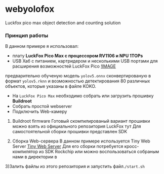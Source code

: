 # webyolofox
Luckfox pico max object detection and counting solution

### Принцип работы
В данном примере я использовал: 
- плату <b>LuckFox Pico Max с процессором RV1106 и NPU 1TOPs</b>
- USB Хаб с питанием, картридером и несколькими USB портами для расширения возможностей LuckFox Pico
  [!IMAGE](https://github.com/sw3nlab/webyolofox/blob/main/images/tools.jpg)
  
предварительно обученую модель `yolov5.onnx` сконвертированую в формат `yolov5.rknn` и возможностью детектирования 80 различных объектов, которые указаны в файле KOKO.
- На `LuckFox Pico Max` необходимо собрать или загрузить прошивку <b>Buildroot</b>
- Собрать простой webserver 
- Подключить Web-камеру


1) Buildroot firmware
Готовый скомпилированый вариант прошивки можно взять из официального репозитория LuckFox тут
Для самостоятельной сборки прошивки представлен SDK


3) Сборка Web-сервера
В данном примере используется Tiny Web Server [Tiny Web Server](https://github.com/shenfeng/tiny-web-server)
Для его сборки потребуется кросс-компилятор из SDK Rockchip
или можно воспользоваться собраным нами в директории в 

3)Залить файлы из этого репозитория и запустить файл.`/start.sh`



